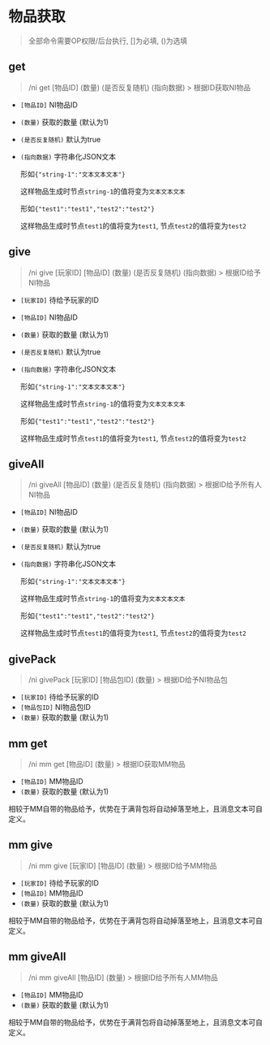# 物品获取

> 全部命令需要OP权限/后台执行, []为必填, ()为选填

## get

> /ni get [物品ID] (数量) (是否反复随机) (指向数据) > 根据ID获取NI物品

* `[物品ID]` NI物品ID

* `(数量)` 获取的数量 (默认为1)

* `(是否反复随机)` 默认为true

* `(指向数据)` 字符串化JSON文本

    形如`{"string-1":"文本文本文本"}`

    这样物品生成时节点`string-1`的值将变为`文本文本文本`

    形如`{"test1":"test1","test2":"test2"}`

    这样物品生成时节点`test1`的值将变为`test1`, 节点`test2`的值将变为`test2`

## give

> /ni give [玩家ID] [物品ID] (数量) (是否反复随机) (指向数据) > 根据ID给予NI物品

* `[玩家ID]` 待给予玩家的ID
* `[物品ID]` NI物品ID
* `(数量)` 获取的数量 (默认为1)
* `(是否反复随机)` 默认为true
* `(指向数据)` 字符串化JSON文本

    形如`{"string-1":"文本文本文本"}`

    这样物品生成时节点`string-1`的值将变为`文本文本文本`

    形如`{"test1":"test1","test2":"test2"}`

    这样物品生成时节点`test1`的值将变为`test1`, 节点`test2`的值将变为`test2`

## giveAll

> /ni giveAll [物品ID] (数量) (是否反复随机) (指向数据) > 根据ID给予所有人NI物品

* `[物品ID]` NI物品ID
* `(数量)` 获取的数量 (默认为1)
* `(是否反复随机)` 默认为true
* `(指向数据)` 字符串化JSON文本

    形如`{"string-1":"文本文本文本"}`

    这样物品生成时节点`string-1`的值将变为`文本文本文本`

    形如`{"test1":"test1","test2":"test2"}`

    这样物品生成时节点`test1`的值将变为`test1`, 节点`test2`的值将变为`test2`

## givePack

> /ni givePack [玩家ID] [物品包ID] (数量) > 根据ID给予NI物品包

* `[玩家ID]` 待给予玩家的ID
* `[物品包ID]` NI物品包ID
* `(数量)` 获取的数量 (默认为1)

## mm get

> /ni mm get [物品ID] (数量) > 根据ID获取MM物品

* `[物品ID]` MM物品ID
* `(数量)` 获取的数量 (默认为1)

相较于MM自带的物品给予，优势在于满背包将自动掉落至地上，且消息文本可自定义。

## mm give

> /ni mm give [玩家ID] [物品ID] (数量) > 根据ID给予MM物品

* `[玩家ID]` 待给予玩家的ID
* `[物品ID]` MM物品ID
* `(数量)` 获取的数量 (默认为1)

相较于MM自带的物品给予，优势在于满背包将自动掉落至地上，且消息文本可自定义。

## mm giveAll

> /ni mm giveAll [物品ID] (数量) > 根据ID给予所有人MM物品

* `[物品ID]` MM物品ID
* `(数量)` 获取的数量 (默认为1)

相较于MM自带的物品给予，优势在于满背包将自动掉落至地上，且消息文本可自定义。
